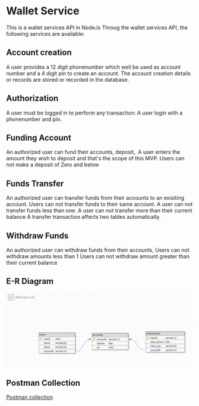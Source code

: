 # Wallet Service
This is a wallet services API in NodeJs
Throug the wallet services API, the following services are available:

## Account creation
A user provides a 12 digit phonenumber which well be used as account number 
and a 4 digit pin to create an account. The account creation details or records
are stored or recorded in the database.

## Authorization
A user must be logged in to perform any transaction:
A user login with a phonenumber and pin.

## Funding Account
An authorized user can fund their accounts, deposit,.
A user enters the amount they wish to deposit and that's the scope of this MVP.
Users can not make a deposit of Zero and below

## Funds Transfer
An authorized user can transfer funds from their accounts to an exisiting account.
Users can not transfer funds to their same account.
A user can not transfer funds less than one.
A user can not transfer more than their current balance
A transfer transaction affects two tables automatically.

## Withdraw Funds
An authorized user can withdraw funds from their accounts,
Users can not withdraw amounts less than 1
Users can not withdraw amount greater than their current balance

## E-R Diagram
<img src="./public/assets/ERD.png">

## Postman Collection
<a href="https://web.postman.co/workspace/My-Workspace~e801e857-de9e-4c42-8191-af1848cd4384/collection/12642333-f04f782e-4996-440c-8a50-bccd48eb4455?action=share&creator=12642333" target=_blank > Postman collection </a>